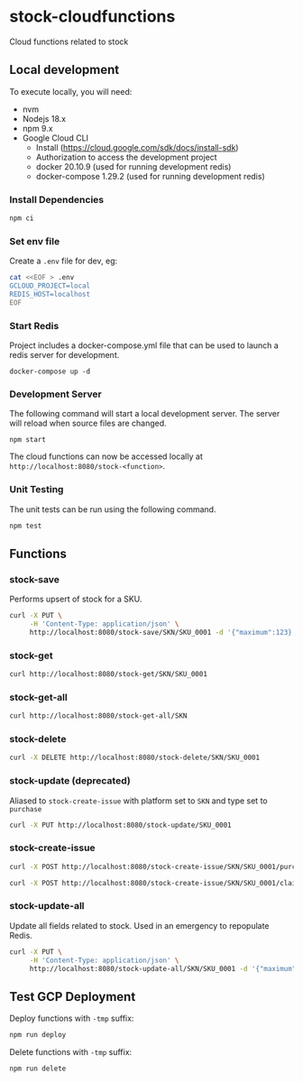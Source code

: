 # stock-cloudfunctions
Cloud functions related to stock

## Local development

To execute locally, you will need:

* nvm
* Nodejs 18.x
* npm 9.x
* Google Cloud CLI
  * Install (https://cloud.google.com/sdk/docs/install-sdk)
  * Authorization to access the development project 
  * docker 20.10.9 (used for running development redis)
  * docker-compose 1.29.2 (used for running development redis)

### Install Dependencies

```bash
npm ci
```

### Set env file

Create a `.env` file for dev, eg:

```bash
cat <<EOF > .env
GCLOUD_PROJECT=local
REDIS_HOST=localhost
EOF
```

### Start Redis

Project includes a docker-compose.yml file that can be used to launch a redis server for development.

```
docker-compose up -d
```

### Development Server

The following command will start a local development server. The server will reload when source files are changed.

```
npm start
```

The cloud functions can now be accessed locally at `http://localhost:8080/stock-<function>`.

### Unit Testing

The unit tests can be run using the following command.

```bash
npm test
```

## Functions

### stock-save

Performs upsert of stock for a SKU.

```bash
curl -X PUT \
     -H 'Content-Type: application/json' \
     http://localhost:8080/stock-save/SKN/SKU_0001 -d '{"maximum":123}'
```

### stock-get

```bash
curl http://localhost:8080/stock-get/SKN/SKU_0001
```

### stock-get-all

```bash
curl http://localhost:8080/stock-get-all/SKN
```

### stock-delete

```bash
curl -X DELETE http://localhost:8080/stock-delete/SKN/SKU_0001
```

### stock-update (deprecated)

Aliased to `stock-create-issue` with platform set to `SKN` and
type set to `purchase` 

```bash
curl -X PUT http://localhost:8080/stock-update/SKU_0001
```

### stock-create-issue

```bash
curl -X POST http://localhost:8080/stock-create-issue/SKN/SKU_0001/purchase
```

```bash
curl -X POST http://localhost:8080/stock-create-issue/SKN/SKU_0001/claim
```

### stock-update-all

Update all fields related to stock. Used in an emergency to repopulate Redis. 

```bash
curl -X PUT \
     -H 'Content-Type: application/json' \
     http://localhost:8080/stock-update-all/SKN/SKU_0001 -d '{"maximum":123}'
```

## Test GCP Deployment

Deploy functions with `-tmp` suffix:

```bash
npm run deploy
```

Delete functions with `-tmp` suffix:

```bash
npm run delete
```
